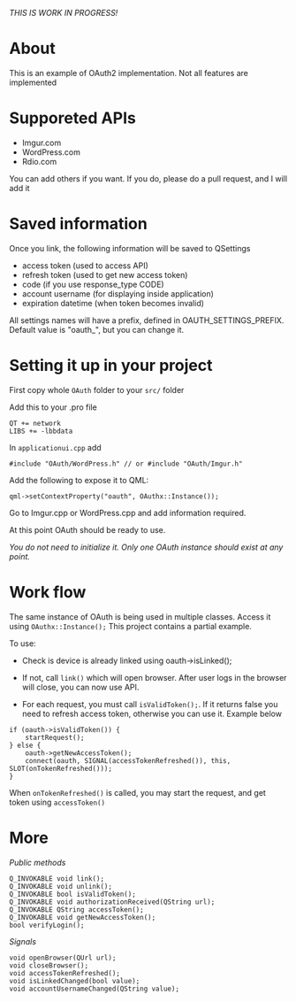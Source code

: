 *THIS IS WORK IN PROGRESS!*

# About
This is an example of OAuth2 implementation. Not all features are implemented

# Supporeted APIs 
- Imgur.com 
- WordPress.com
- Rdio.com

You can add others if you want. If you do, please do a pull request, and I will add it

# Saved information

Once you link, the following information will be saved to QSettings
- access token (used to access API)
- refresh token (used to get new access token)
- code (if you use response_type CODE)
- account username (for displaying inside application)
- expiration datetime (when token becomes invalid)

All settings names will have a prefix, defined in OAUTH_SETTINGS_PREFIX. Default value is "oauth_", but you can change it.

# Setting it up in your project

First copy whole `OAuth` folder to your `src/` folder

Add this to your .pro file
```
QT += network
LIBS += -lbbdata
```

In `applicationui.cpp` add 
```
#include "OAuth/WordPress.h" // or #include "OAuth/Imgur.h"
```
Add the following to expose it to QML:
```
qml->setContextProperty("oauth", OAuthx::Instance());
```

Go to Imgur.cpp or WordPress.cpp and add information required.

At this point OAuth should be ready to use. 

*You do not need to initialize it. Only one OAuth instance should exist at any point.*

# Work flow
The same instance of OAuth is being used in multiple classes. Access it using `OAuthx::Instance();`
This project contains a partial example.

To use:
- Check is device is already linked using oauth->isLinked(); 
- If not, call `link()` which will open browser. After user logs in the browser will close, you can now use API.

- For each request, you must call `isValidToken();`. If it returns false you need to refresh access token, otherwise you can use it. Example below
```
if (oauth->isValidToken()) {
	startRequest();
} else {
	oauth->getNewAccessToken();
	connect(oauth, SIGNAL(accessTokenRefreshed()), this, SLOT(onTokenRefreshed()));
}
```
When `onTokenRefreshed()` is called, you may start the request, and get token using `accessToken()`

# More
_Public methods_
```
Q_INVOKABLE void link();
Q_INVOKABLE void unlink();
Q_INVOKABLE bool isValidToken();
Q_INVOKABLE void authorizationReceived(QString url);
Q_INVOKABLE QString accessToken();
Q_INVOKABLE void getNewAccessToken();
bool verifyLogin();
```
_Signals_
```
void openBrowser(QUrl url);
void closeBrowser();
void accessTokenRefreshed();
void isLinkedChanged(bool value);
void accountUsernameChanged(QString value);
```

